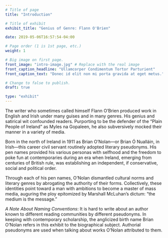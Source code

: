 ```yaml
---
# Title of page
title: "Introduction"

# Title of exhibit
exhibit_title: "Genius of Genre: Flann O'Brien"

date: 2019-05-06T16:57:54-04:00

# Page order (1 is 1st page, etc.)
weight: 1 

# Big image on first page.
front_image: "intro-image.jpg" # Replace with the real image
front_caption_headline: "Ullamcorper Condimentum Tortor Parturient"
front_caption_text: "Donec id elit non mi porta gravida at eget metus."

# Change to false to publish.
draft: true

type: "exhibit"
---
```

The writer who sometimes called himself Flann O’Brien produced work in English and Irish under many guises and in many genres. His genius and satirical wit confounded readers. Purporting to be the defender of the “Plain People of Ireland” as Myles na Gopaleen, he also subversively mocked their manner in a variety of media. 

Born in the north of Ireland in 1911 as Brian O’Nolan—or Brian Ó Nualláin, in Irish—this career civil servant routinely adopted literary pseudonyms. His pen names provided his various personas with selfhood and the freedom to poke fun at contemporaries during an era when Ireland, emerging from centuries of British rule, was establishing an independent, if conservative, social and political order.

Through each of his pen names, O’Nolan dismantled cultural norms and literary genres by abrogating the authority of their forms. Collectively, these identities point toward a man with ambitions to become a master of mass media, auguring the ploy epitomized by Marshall McLuhan’s dictum: “the medium is the message.”

*A Note About Naming Conventions*: It is hard to write about an author known to different reading communities by different pseudonyms. In keeping with contemporary scholarship, the anglicized birth name Brian O’Nolan refers in this exhibit to the biographical subject. Authorial pseudonyms are used when talking about works O’Nolan attributed to them.

